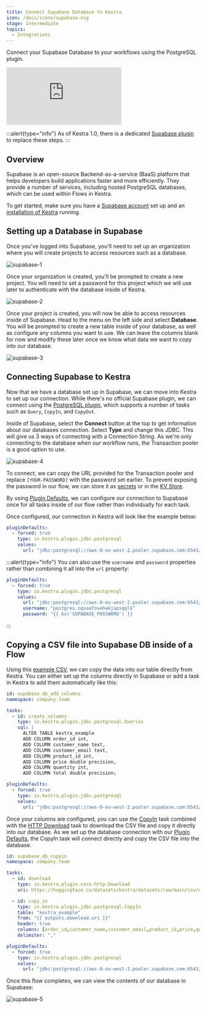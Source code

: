 ```yaml
---
title: Connect Supabase Database to Kestra
icon: /docs/icons/supabase.svg
stage: Intermediate
topics:
  - Integrations
---
```


Connect your Supabase Database to your workflows using the PostgreSQL plugin.

<div class="video-container">
  <iframe src="https://www.youtube.com/embed/DZcOlumKrtc?si=48PCtEOZwSgehiZ6" title="YouTube video player" frameborder="0" allow="accelerometer; autoplay; clipboard-write; encrypted-media; gyroscope; picture-in-picture; web-share" referrerpolicy="strict-origin-when-cross-origin" allowfullscreen></iframe>
</div>

:::alert{type="info"}
As of Kestra 1.0, there is a dedicated [Supabase plugin](/plugins/plugin-supabase) to replace these steps.
:::

## Overview

Supabase is an open-source Backend-as-a-service (BaaS) platform that helps developers build applications faster and more efficiently. They provide a number of services, including hosted PostgreSQL databases, which can be used within Flows in Kestra.

To get started, make sure you have a [Supabase account](https://supabase.com/) set up and an [installation of Kestra](../02.installation/index.md) running.

## Setting up a Database in Supabase

Once you've logged into Supabase, you'll need to set up an organization where you will create projects to access resources such as a database.

![supabase-1](@assets/docs/how-to-guides/supabase-db/supabase-1.png)

Once your organization is created, you'll be prompted to create a new project. You will need to set a password for this project which we will use later to authenticate with the database inside of Kestra.

![supabase-2](@assets/docs/how-to-guides/supabase-db/supabase-2.png)

Once your project is created, you will now be able to access resources inside of Supabase. Head to the menu on the left side and select **Database**. You will be prompted to create a new table inside of your database, as well as configure any columns you want to use. We can leave the columns blank for now and modify these later once we know what data we want to copy into our database.

![supabase-3](@assets/docs/how-to-guides/supabase-db/supabase-3.png)

## Connecting Supabase to Kestra

Now that we have a database set up in Supabase, we can move into Kestra to set up our connection. While there's no official Supabase plugin, we can connect using the [PostgreSQL plugin](/plugins/plugin-jdbc-postgres), which supports a number of tasks such as `Query`, `CopyIn`, and `CopyOut`.

Inside of Supabase, select the **Connect** button at the top to get information about our databases connection. Select **Type** and change this JDBC. This will give us 3 ways of connecting with a Connection String. As we're only connecting to the database when our workflow runs, the Transaction pooler is a good option to use.

![supabase-4](@assets/docs/how-to-guides/supabase-db/supabase-4.png)

To connect, we can copy the URL provided for the Transaction pooler and replace `[YOUR-PASSWORD]` with the password set earlier. To prevent exposing the password in our flow, we can store it as [secrets](../05.concepts/04.secret.md) or in the [KV Store](../05.concepts/05.kv-store.md).

By using [Plugin Defaults](../04.workflow-components/09.plugin-defaults.md), we can configure our connection to Supabase once for all tasks inside of our flow rather than individually for each task.

Once configured, our connection in Kestra will look like the example below:

```yaml
pluginDefaults:
  - forced: true
    type: io.kestra.plugin.jdbc.postgresql
    values:
      url: "jdbc:postgresql://aws-0-eu-west-2.pooler.supabase.com:6543/postgres?user=postgres.nqxaafovehwkjapsqqlk&password={{kv('SUPABASE_PASSWORD')}}"

```

:::alert{type="info"}
You can also use the `username` and `password` properties rather than combining it all into the `url` property:

```yaml
pluginDefaults:
  - forced: true
    type: io.kestra.plugin.jdbc.postgresql
    values:
      url: "jdbc:postgresql://aws-0-eu-west-2.pooler.supabase.com:6543/postgres"
      username: "postgres.nqxaafovehwkjapsqqlk"
      password: "{{ kv('SUPABASE_PASSWORD') }}
```

:::

## Copying a CSV file into Supabase DB inside of a Flow

Using this [example CSV](https://huggingface.co/datasets/kestra/datasets/raw/main/csv/orders.csv), we can copy the data into our table directly from Kestra. You can either set up the columns directly in Supabase or add a task in Kestra to add them automatically like this:

```yaml
id: supabase_db_add_columns
namespace: company.team

tasks:
  - id: create_columns
    type: io.kestra.plugin.jdbc.postgresql.Queries
    sql: |
      ALTER TABLE kestra_example
      ADD COLUMN order_id int,
      ADD COLUMN customer_name text,
      ADD COLUMN customer_email text,
      ADD COLUMN product_id int,
      ADD COLUMN price double precision,
      ADD COLUMN quantity int,
      ADD COLUMN total double precision;

pluginDefaults:
  - forced: true
    type: io.kestra.plugin.jdbc.postgresql
    values:
      url: "jdbc:postgresql://aws-0-eu-west-2.pooler.supabase.com:6543/postgres?user=postgres.nqxaafovehwkjapsqqlk&password={{kv('SUPABASE_PASSWORD')}}"
```

Once your columns are configured, you can use the [CopyIn](/plugins/plugin-jdbc-postgres/io.kestra.plugin.jdbc.postgresql.copyin) task combined with the [HTTP Download](/plugins/core/http/io.kestra.plugin.core.http.download) task to download the CSV file and copy it directly into our database. As we set up the database connection with our [Plugin Defaults](#connecting-supabase-to-kestra), the CopyIn task will connect directly and copy the CSV file into the database.

```yaml
id: supabase_db_copyin
namespace: company.team

tasks:
  - id: download
    type: io.kestra.plugin.core.http.Download
    uri: https://huggingface.co/datasets/kestra/datasets/raw/main/csv/orders.csv

  - id: copy_in
    type: io.kestra.plugin.jdbc.postgresql.CopyIn
    table: "kestra_example"
    from: "{{ outputs.download.uri }}"
    header: true
    columns: [order_id,customer_name,customer_email,product_id,price,quantity,total]
    delimiter: ","

pluginDefaults:
  - forced: true
    type: io.kestra.plugin.jdbc.postgresql
    values:
      url: "jdbc:postgresql://aws-0-eu-west-2.pooler.supabase.com:6543/postgres?user=postgres.nqxaafovehwkjapsqqlk&password={{kv('SUPABASE_PASSWORD')}}"
```

Once this flow completes, we can view the contents of our database in Supabase:

![supabase-5](@assets/docs/how-to-guides/supabase-db/supabase-5.png)
